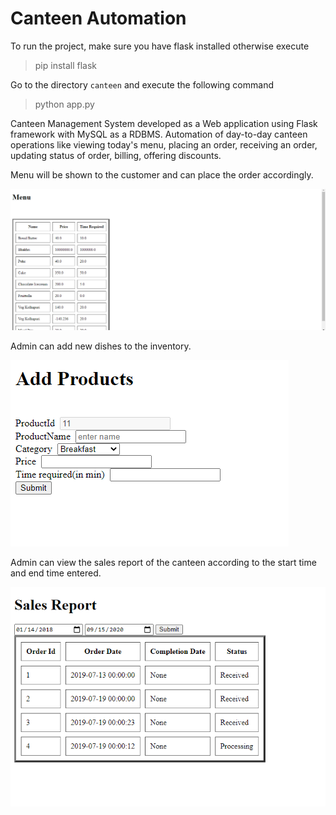 # Canteen Automation
To run the project, make sure you have flask installed otherwise execute 
> pip install flask 

Go to the directory `canteen` and execute the following command
> python app.py

Canteen Management System developed as a Web application using Flask framework with MySQL as a RDBMS. Automation of day-to-day canteen operations like viewing today's menu, placing an order, receiving an order, updating status of order, billing, offering discounts.   

Menu will be shown to the customer and can place the order accordingly.

![Alt text](canteen/canteen.png?raw=true "Menu")

Admin can add new dishes to the inventory.

![Alt text](canteen/add_products.PNG?raw=true "Add dish")

Admin can view the sales report of the canteen according to the start time and end time entered.

![Alt text](canteen/sales_report.PNG?raw=true "Report")
